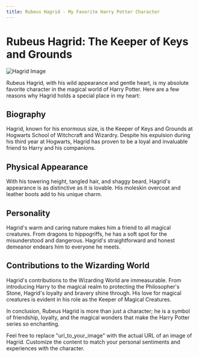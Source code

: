 ```yaml
---
title: Rubeus Hagrid - My Favorite Harry Potter Character
---
```


# Rubeus Hagrid: The Keeper of Keys and Grounds

![Hagrid Image](https://images.app.goo.gl/eu4sgYVdWWdf1rQv8) 

Rubeus Hagrid, with his wild appearance and gentle heart, is my absolute favorite character in the magical world of Harry Potter. Here are a few reasons why Hagrid holds a special place in my heart:

## Biography

Hagrid, known for his enormous size, is the Keeper of Keys and Grounds at Hogwarts School of Witchcraft and Wizardry. Despite his expulsion during his third year at Hogwarts, Hagrid has proven to be a loyal and invaluable friend to Harry and his companions.

## Physical Appearance

With his towering height, tangled hair, and shaggy beard, Hagrid's appearance is as distinctive as it is lovable. His moleskin overcoat and leather boots add to his unique charm.

## Personality

Hagrid's warm and caring nature makes him a friend to all magical creatures. From dragons to hippogriffs, he has a soft spot for the misunderstood and dangerous. Hagrid's straightforward and honest demeanor endears him to everyone he meets.

## Contributions to the Wizarding World

Hagrid's contributions to the Wizarding World are immeasurable. From introducing Harry to the magical realm to protecting the Philosopher's Stone, Hagrid's loyalty and bravery shine through. His love for magical creatures is evident in his role as the Keeper of Magical Creatures.

In conclusion, Rubeus Hagrid is more than just a character; he is a symbol of friendship, loyalty, and the magical wonders that make the Harry Potter series so enchanting.

Feel free to replace "url_to_your_image" with the actual URL of an image of Hagrid. Customize the content to match your personal sentiments and experiences with the character.
